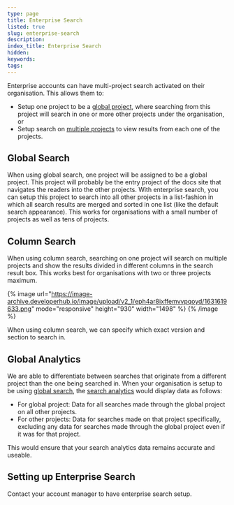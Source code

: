 ```yaml
---
type: page
title: Enterprise Search
listed: true
slug: enterprise-search
description: 
index_title: Enterprise Search
hidden: 
keywords: 
tags: 
---
```


Enterprise accounts can have multi-project search activated on their organisation. This allows them to:

- Setup one project to be a [global project](/support-center/enterprise-search#global-search), where searching from this project will search in one or more other projects under the organisation, or
- Setup search on [multiple projects](/support-center/enterprise-search#column-search) to view results from each one of the projects.

## Global Search

When using global search, one project will be assigned to be a global project. This project will probably be the entry project of the docs site that navigates the readers into the other projects. With enterprise search, you can setup this project to search into all other projects in a list-fashion in which all search results are merged and sorted in one list (like the default search appearance). This works for organisations with a small number of projects as well as tens of projects.

## Column Search

When using column search, searching on one project will search on multiple projects and show the results divided in different columns in the search result box. This works best for organisations with two or three projects maximum.

{% image url="https://image-archive.developerhub.io/image/upload/v2_1/eph4ar8ixffemvvpqoyd/1631619633.png" mode="responsive" height="930" width="1498" %}
{% /image %}

When using column search, we can specify which exact version and section to search in.

## Global Analytics

We are able to differentiate between searches that originate from a different project than the one being searched in. When your organisation is setup to be using [global search](/support-center/enterprise-search#global-search), the [search analytics](/support-center/search-analytics) would display data as follows:

- For global project: Data for all searches made through the global project on all other projects.
- For other projects: Data for searches made on that project specifically, excluding any data for searches made through the global project even if it was for that project.

This would ensure that your search analytics data remains accurate and useable.

## Setting up Enterprise Search

Contact your account manager to have enterprise search setup.